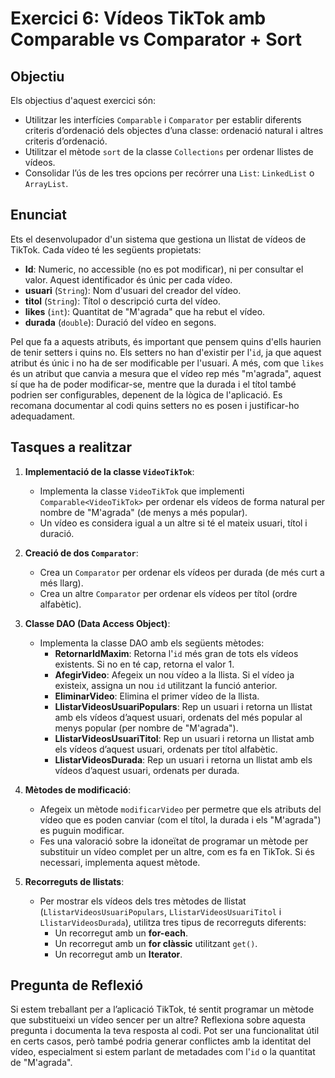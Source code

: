 # Exercici 6: Vídeos TikTok amb Comparable vs Comparator + Sort

## Objectiu

Els objectius d'aquest exercici són:

- Utilitzar les interfícies `Comparable` i `Comparator` per establir diferents criteris d’ordenació dels objectes d’una classe: ordenació natural i altres criteris d’ordenació.
- Utilitzar el mètode `sort` de la classe `Collections` per ordenar llistes de vídeos.
- Consolidar l’ús de les tres opcions per recórrer una `List`: `LinkedList` o `ArrayList`.

## Enunciat

Ets el desenvolupador d'un sistema que gestiona un llistat de vídeos de TikTok. Cada vídeo té les següents propietats:

- **Id**: Numeric, no accessible (no es pot modificar), ni per consultar el valor. Aquest identificador és únic per cada vídeo.
- **usuari** (`String`): Nom d'usuari del creador del vídeo.
- **titol** (`String`): Títol o descripció curta del vídeo.
- **likes** (`int`): Quantitat de "M'agrada" que ha rebut el vídeo.
- **durada** (`double`): Duració del vídeo en segons.

Pel que fa a aquests atributs, és important que pensem quins d'ells haurien de tenir setters i quins no. Els setters no han d'existir per l'`id`, ja que aquest atribut és únic i no ha de ser modificable per l'usuari. A més, com que `likes` és un atribut que canvia a mesura que el vídeo rep més "m'agrada", aquest sí que ha de poder modificar-se, mentre que la durada i el títol també podrien ser configurables, depenent de la lògica de l'aplicació. Es recomana documentar al codi quins setters no es posen i justificar-ho adequadament.

## Tasques a realitzar

1. **Implementació de la classe `VideoTikTok`**:
   - Implementa la classe `VideoTikTok` que implementi `Comparable<VideoTikTok>` per ordenar els vídeos de forma natural per nombre de "M'agrada" (de menys a més popular).
   - Un vídeo es considera igual a un altre si té el mateix usuari, títol i duració.

2. **Creació de dos `Comparator`**:
   - Crea un `Comparator` per ordenar els vídeos per durada (de més curt a més llarg).
   - Crea un altre `Comparator` per ordenar els vídeos per títol (ordre alfabètic).

3. **Classe DAO (Data Access Object)**:
   - Implementa la classe DAO amb els següents mètodes:
     - **RetornarIdMaxim**: Retorna l'`id` més gran de tots els vídeos existents. Si no en té cap, retorna el valor 1.
     - **AfegirVideo**: Afegeix un nou vídeo a la llista. Si el vídeo ja existeix, assigna un nou `id` utilitzant la funció anterior.
     - **EliminarVideo**: Elimina el primer vídeo de la llista.
     - **LlistarVideosUsuariPopulars**: Rep un usuari i retorna un llistat amb els vídeos d’aquest usuari, ordenats del més popular al menys popular (per nombre de "M'agrada").
     - **LlistarVideosUsuariTitol**: Rep un usuari i retorna un llistat amb els vídeos d’aquest usuari, ordenats per títol alfabètic.
     - **LlistarVideosDurada**: Rep un usuari i retorna un llistat amb els vídeos d’aquest usuari, ordenats per durada.

4. **Mètodes de modificació**:
   - Afegeix un mètode `modificarVideo` per permetre que els atributs del vídeo que es poden canviar (com el títol, la durada i els "M'agrada") es puguin modificar.
   - Fes una valoració sobre la idoneïtat de programar un mètode per substituir un vídeo complet per un altre, com es fa en TikTok. Si és necessari, implementa aquest mètode.

5. **Recorreguts de llistats**:
   - Per mostrar els vídeos dels tres mètodes de llistat (`LlistarVideosUsuariPopulars`, `LlistarVideosUsuariTitol` i `LlistarVideosDurada`), utilitza tres tipus de recorreguts diferents:
     - Un recorregut amb un **for-each**.
     - Un recorregut amb un **for clàssic** utilitzant `get()`.
     - Un recorregut amb un **Iterator**.

## Pregunta de Reflexió

Si estem treballant per a l’aplicació TikTok, té sentit programar un mètode que substitueixi un vídeo sencer per un altre? Reflexiona sobre aquesta pregunta i documenta la teva resposta al codi. Pot ser una funcionalitat útil en certs casos, però també podria generar conflictes amb la identitat del vídeo, especialment si estem parlant de metadades com l'`id` o la quantitat de "M'agrada".

